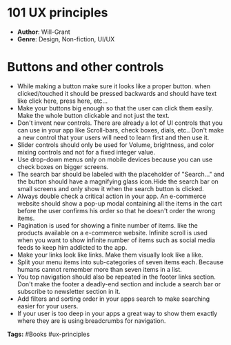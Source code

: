 # 101 UX principles
- **Author**: Will-Grant
- **Genre**: Design, Non-fiction, UI/UX 
# Buttons and other controls
- While making a button make sure it looks like a proper button. when clicked/touched it should be pressed backwards and should have text like click here, press here, etc...
- Make your buttons big enough so that the user can click them easily. Make the whole button clickable and not just the text.
- Don't invent new controls. There are already a lot of UI controls that you can use in your app like Scroll-bars, check boxes, dials, etc.. Don't make a new control that your users will need to learn first and then use it.
- Slider controls should only be used for Volume, brightness, and color mixing controls and not for a fixed integer value.
- Use drop-down menus only on mobile devices because you can use check boxes on bigger screens.
- The search bar should be labeled with the placeholder of "Search..." and the button should have a magnifying glass icon.Hide the search bar on small screens and only show it when the search button is clicked.
- Always double check a critical action in your app. An e-commerce website should show a pop-up modal containing all the items in the cart before the user confirms his order so that he doesn't order the wrong items.
- Pagination is used for showing a finite number of items. like the products available on a e-commerce website. Infinite scroll is used when you want to show infinite number of items such as social media feeds to keep him addicted to the app.
- Make your links look like links. Make them visually look like a like.
- Split your menu items into sub-categories of seven items each. Because humans cannot remember more than seven items in a list.
- You top navigation should also be repeated in the footer links section. Don't make the footer a deadly-end section and include a search bar or subscribe to newsletter section in it.
- Add filters and sorting order in your apps search to make searching easier for your users.
- If your user is too deep in your apps a great way to show them exactly where they are is using breadcrumbs for navigation.

**Tags:** #Books #ux-principles